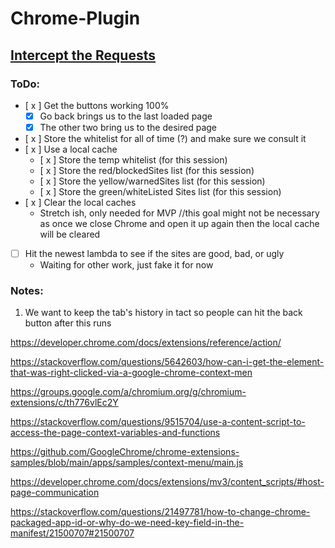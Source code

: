 # Chrome-Plugin

## [Intercept the Requests](https://gist.github.com/JAStanton/3490cf799a0d184cedd7)

### ToDo:
- [ x ] Get the buttons working 100%
    - [x] Go back brings us to the last loaded page
    - [x] The other two bring us to the desired page
- [ x ] Store the whitelist for all of time (?) and make sure we consult it 
- [ x ] Use a local cache 
    - [ x ] Store the temp whitelist (for this session)
    - [ x ] Store the red/blockedSites list (for this session)
    - [ x ] Store the yellow/warnedSites list (for this session)
    - [ x ] Store the green/whiteListed Sites list (for this session)
- [ x ] Clear the local caches
    - Stretch ish, only needed for MVP  //this goal might not be necessary as once we close Chrome and open it up again then the local cache will be cleared

- [ ] Hit the newest lambda to see if the sites are good, bad, or ugly 
    - Waiting for other work, just fake it for now

### Notes:
1) We want to keep the tab's history in tact so people can hit the back button after this runs


https://developer.chrome.com/docs/extensions/reference/action/

https://stackoverflow.com/questions/5642603/how-can-i-get-the-element-that-was-right-clicked-via-a-google-chrome-context-men 

https://groups.google.com/a/chromium.org/g/chromium-extensions/c/th776vlEc2Y 

https://stackoverflow.com/questions/9515704/use-a-content-script-to-access-the-page-context-variables-and-functions

https://github.com/GoogleChrome/chrome-extensions-samples/blob/main/apps/samples/context-menu/main.js

https://developer.chrome.com/docs/extensions/mv3/content_scripts/#host-page-communication

https://stackoverflow.com/questions/21497781/how-to-change-chrome-packaged-app-id-or-why-do-we-need-key-field-in-the-manifest/21500707#21500707
